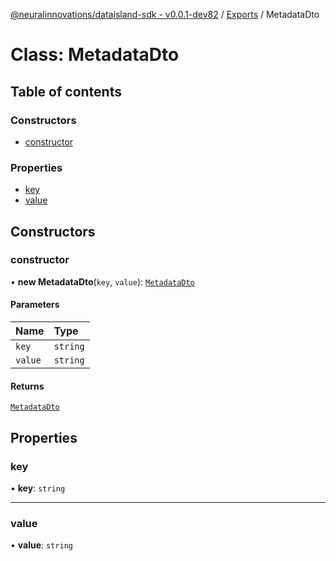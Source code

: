 [@neuralinnovations/dataisland-sdk - v0.0.1-dev82](../../README.md) / [Exports](../modules.md) / MetadataDto

# Class: MetadataDto

## Table of contents

### Constructors

- [constructor](MetadataDto.md#constructor)

### Properties

- [key](MetadataDto.md#key)
- [value](MetadataDto.md#value)

## Constructors

### constructor

• **new MetadataDto**(`key`, `value`): [`MetadataDto`](MetadataDto.md)

#### Parameters

| Name | Type |
| :------ | :------ |
| `key` | `string` |
| `value` | `string` |

#### Returns

[`MetadataDto`](MetadataDto.md)

## Properties

### key

• **key**: `string`

___

### value

• **value**: `string`
